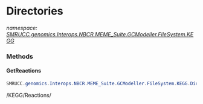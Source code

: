 ﻿# Directories
_namespace: [SMRUCC.genomics.Interops.NBCR.MEME_Suite.GCModeller.FileSystem.KEGG](./index.md)_





### Methods

#### GetReactions
```csharp
SMRUCC.genomics.Interops.NBCR.MEME_Suite.GCModeller.FileSystem.KEGG.Directories.GetReactions
```
/KEGG/Reactions/


